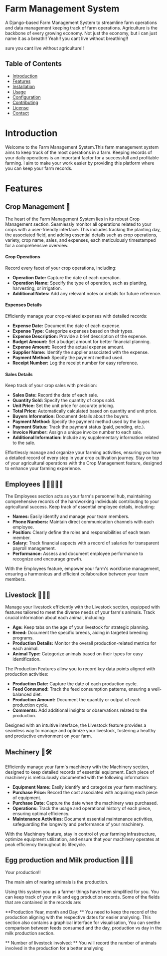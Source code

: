 # Farm Management System

A Django-based Farm Management System to streamline farm operations and data management keeping track of farm operations.
Agriculture is the backbone of every growing economy.
Not just the economy, but  i can just name it as a breath!!
Yeah!! you cant live without breathing!!

sure you cant live without agriculture!! 

## Table of Contents

- [Introduction](#introduction)
- [Features](#features)
- [Installation](#installation)
- [Usage](#usage)
- [Configuration](#configuration)
- [Contributing](#contributing)
- [License](#license)
- [Contact](#contact)

# Introduction

Welcome to the Farm Management System.This farm management system aims to keep truck of the most operations in a farm. Keeping records of your daily operations is an important factor for a successfull and profitable farming. I aim to make your work easier by providing this platform where you can keep your farm records.

# Features

## Crop Management 🌾
The heart of the Farm Management System lies in its robust Crop Management section. Seamlessly monitor all operations related to your crops with a user-friendly interface. This includes tracking the planting day, the associated field, and adding essential details such as crop operations, variety, crop name, sales, and expenses, each meticulously timestamped for a comprehensive overview.

#### Crop Operations
Record every facet of your crop operations, including:

- **Operation Date:** Capture the date of each operation.
- **Operation Name:** Specify the type of operation, such as planting, harvesting, or irrigation.
- **Additional Notes:** Add any relevant notes or details for future reference.

#### Expenses Details
Efficiently manage your crop-related expenses with detailed records:

- **Expense Date:** Document the date of each expense.
- **Expense Type:** Categorize expenses based on their types.
- **Expense Description:** Provide a brief description of the expense.
- **Budget Amount:** Set a budget amount for better financial planning.
- **Expense Amount:** Record the actual expense amount.
- **Supplier Name:** Identify the supplier associated with the expense.
- **Payment Method:** Specify the payment method used.
- **Receipt Number:** Log the receipt number for easy reference.

#### Sales Details
Keep track of your crop sales with precision:

- **Sales Date:** Record the date of each sale.
- **Quantity Sold:** Specify the quantity of crops sold.
- **Unit Price:** Set the unit price for accurate pricing.
- **Total Price:** Automatically calculated based on quantity and unit price.
- **Buyers Information:** Document details about the buyers.
- **Payment Method:** Specify the payment method used by the buyer.
- **Payment Status:** Track the payment status (paid, pending, etc.).
- **Invoice Number:** Assign a unique invoice number to each sale.
- **Additional Information:** Include any supplementary information related to the sale.

Effortlessly manage and organize your farming activities, ensuring you have a detailed record of every step in your crop cultivation journey. Stay on top of your agricultural operations with the Crop Management feature, designed to enhance your farming experience.



## Employees 🌾👩‍🌾👨‍🌾
The Employees section acts as your farm's personnel hub, maintaining comprehensive records of the hardworking individuals contributing to your agricultural success. Keep track of essential employee details, including:

- **Names:** Easily identify and manage your team members.
- **Phone Numbers:** Maintain direct communication channels with each employee.
- **Position:** Clearly define the roles and responsibilities of each team member.
- **Salary:** Track financial aspects with a record of salaries for transparent payroll management.
- **Performance:** Assess and document employee performance to recognize and encourage growth.

With the Employees feature, empower your farm's workforce management, ensuring a harmonious and efficient collaboration between your team members.


## Livestock 🐄🐖🐑
Manage your livestock efficiently with the Livestock section, equipped with features tailored to meet the diverse needs of your farm's animals. Track crucial information about each animal, including:

- **Age:** Keep tabs on the age of your livestock for strategic planning.
- **Breed:** Document the specific breeds, aiding in targeted breeding programs.
- **Production Details:** Monitor the overall production-related metrics for each animal.
- **Animal Type:** Categorize animals based on their types for easy identification.

The Production Features allow you to record key data points aligned with production activities:

- **Production Date:** Capture the date of each production cycle.
- **Feed Consumed:** Track the feed consumption patterns, ensuring a well-balanced diet.
- **Production Amount:** Document the quantity or output of each production cycle.
- **Comments:** Add additional insights or observations related to the production.

Designed with an intuitive interface, the Livestock feature provides a seamless way to manage and optimize your livestock, fostering a healthy and productive environment on your farm.


## Machinery 🚜🛠️
Efficiently manage your farm's machinery with the Machinery section, designed to keep detailed records of essential equipment. Each piece of machinery is meticulously documented with the following information:

- **Equipment Name:** Easily identify and categorize your farm machinery.
- **Purchase Price:** Record the cost associated with acquiring each piece of equipment.
- **Purchase Date:** Capture the date when the machinery was purchased.
- **Operations:** Track the usage and operational history of each piece, ensuring optimal efficiency.
- **Maintenance Activities:** Document essential maintenance activities, safeguarding the longevity and performance of your machinery.

With the Machinery feature, stay in control of your farming infrastructure, optimize equipment utilization, and ensure that your machinery operates at peak efficiency throughout its lifecycle.




## Egg production and Milk production 🐔🐓🐄
Your production!!

The main aim of rearing animals is the production.

Using this system you as a farmer things have been simplified for you.
You can keep track of your milk and egg production records. Some of the fields that are contained in the records are:

**Production Year, month and Day: ** You need to keep the record of the production aligning with the respective dates for easier analysing. This section also contains a graphical interface for visualisation, You can seethe comparison between feeds consumed and the day, production vs day in the milk production section.

** Number of livestock involved: ** You will record the number of animals involved in the production for a better analysing 






